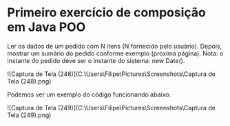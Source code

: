 # Primeiro exercício de composição em Java POO

Ler os dados de um pedido com N itens (N fornecido pelo usuário). Depois, mostrar um
sumário do pedido conforme exemplo (próxima página). Nota: o instante do pedido deve ser
o instante do sistema: new Date().

![Captura de Tela (248)](C:\Users\Filipe\Pictures\Screenshots\Captura de Tela (248).png)

Podemos ver um exemplo do código funcionando abaixo:

![Captura de Tela (249)](C:\Users\Filipe\Pictures\Screenshots\Captura de Tela (249).png)
